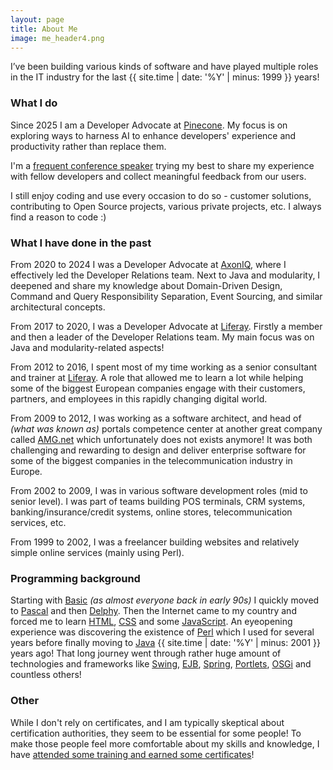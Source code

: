 ```yaml
---
layout: page
title: About Me
image: me_header4.png
---
```


I’ve been building various kinds of software and have played multiple roles in the IT industry for the last {{ site.time | date: '%Y' | minus: 1999 }} years!

### What I do

Since 2025 I am a Developer Advocate at [Pinecone](http://pinecone.io). My focus is on exploring ways to harness AI to enhance developers' experience and productivity rather than replace them.


I'm a [frequent conference speaker](/talks) trying my best to share my experience with fellow developers and collect meaningful feedback from our users.

I still enjoy coding and use every occasion to do so - customer solutions, contributing to Open Source projects, various private projects, etc. I always find a reason to code :)


### What I have done in the past

From 2020 to 2024 I was a Developer Advocate at [AxonIQ](http://axoniq.io), where I effectively led the Developer Relations team. Next to Java and modularity, I deepened and share my knowledge about Domain-Driven Design, Command and Query Responsibility Separation, Event Sourcing, and similar architectural concepts.

From 2017 to 2020, I was a Developer Advocate at [Liferay](http://liferay.com). Firstly a member and then a leader of the Developer Relations team. My main focus was on Java and modularity-related aspects!

From 2012 to 2016, I spent most of my time working as a senior consultant and trainer at [Liferay](http://liferay.com). A role that allowed me to learn a lot while helping some of the biggest European companies engage with their customers, partners, and employees in this rapidly changing digital world.

From 2009 to 2012, I was working as a software architect, and head of _(what was known as)_ portals competence center at another great company called [AMG.net](http://web.archive.org/web/20140108082734/http://www.amg.net.pl/en) which unfortunately does not exists anymore! It was both challenging and rewarding to design and deliver enterprise software for some of the biggest companies in the telecommunication industry in Europe.

From 2002 to 2009, I was in various software development roles (mid to senior level). I was part of teams building POS terminals, CRM systems, banking/insurance/credit systems, online stores, telecommunication services, etc.

From 1999 to 2002, I was a freelancer building websites and relatively simple online services (mainly using Perl).

### Programming background

Starting with [Basic](https://en.wikipedia.org/wiki/BASIC) _(as almost everyone back in early 90s)_ I quickly moved to [Pascal](https://en.wikipedia.org/wiki/Pascal_(programming_language)) and then [Delphy](https://en.wikipedia.org/wiki/Delphi_(programming_language)). Then the Internet came to my country and forced me to learn [HTML](https://en.wikipedia.org/wiki/HTML), [CSS](https://en.wikipedia.org/wiki/Cascading_Style_Sheets) and some [JavaScript](https://en.wikipedia.org/wiki/JavaScript). An eyeopening experience was discovering the existence of [Perl](https://en.wikipedia.org/wiki/Perl) which I used for several years before finally moving to [Java](https://en.wikipedia.org/wiki/Java_(programming_language)) {{ site.time | date: '%Y' | minus: 2001 }} years ago! That long journey went through rather huge amount of technologies and frameworks like [Swing](https://en.wikipedia.org/wiki/Swing_(Java)), [EJB](https://en.wikipedia.org/wiki/Enterprise_JavaBeans), [Spring](https://en.wikipedia.org/wiki/Spring_Framework), [Portlets](https://en.wikipedia.org/wiki/Java_Portlet_Specification), [OSGi](https://en.wikipedia.org/wiki/OSGi) and countless others!

### Other

While I don't rely on certificates, and I am typically skeptical about certification authorities, they seem to be essential for some people! To make those people feel more comfortable about my skills and knowledge, I have [attended some training and earned some certificates](/certificates)!
